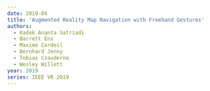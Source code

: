 ```yaml
---
date: 2019-04
title: 'Augmented Reality Map Navigation with Freehand Gestures'
authors:
  - Kadek Ananta Satriadi
  - Barrett Ens
  - Maxime Cordeil
  - Bernhard Jenny
  - Tobias Czauderna
  - Wesley Willett
year: 2019
series: IEEE VR 2019
---
```



